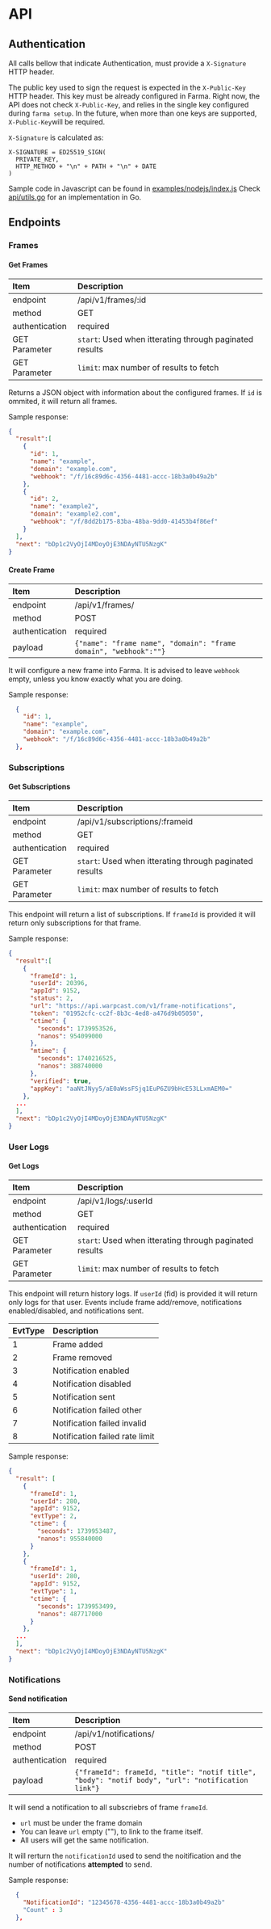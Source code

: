 # API

## Authentication

All calls bellow that indicate Authentication, must provide a `X-Signature` HTTP header.

The public key used to sign the request is expected in the `X-Public-Key` HTTP header. This key
must be already configured in Farma. Right now, the API does not check `X-Public-Key`, and
relies in the single key configured during `farma setup`. In the future, when more than one
keys are supported, `X-Public-Key`will be required.

`X-Signature` is calculated as:

```
X-SIGNATURE = ED25519_SIGN(
  PRIVATE_KEY,
  HTTP_METHOD + "\n" + PATH + "\n" + DATE
)
```

Sample code in Javascript can be found in [examples/nodejs/index.js](../examples/nodejs/index.js)
Check [api/utils.go](../api/utils.go) for an implementation in Go.

## Endpoints

### Frames

#### Get Frames
|Item|Description |
|:--|:--|
|endpoint| /api/v1/frames/:id|
|method | GET|
|authentication| required |
|GET Parameter| `start`: Used when itterating through paginated results |
|GET Parameter| `limit`: max number of results to fetch |

Returns a JSON object with information about the configured frames. If `id`
is ommited, it will return all frames.

Sample response:

```json
{
  "result":[
    {
      "id": 1,
      "name": "example",
      "domain": "example.com",
      "webhook": "/f/16c89d6c-4356-4481-accc-18b3a0b49a2b"
    },
    {
      "id": 2,
      "name": "example2",
      "domain": "example2.com",
      "webhook": "/f/8dd2b175-83ba-48ba-9dd0-41453b4f86ef"
    }
  ],
  "next": "bDp1c2VyOjI4MDoyOjE3NDAyNTU5NzgK"
}
```
#### Create Frame
|Item|Description |
|:--|:--|
|endpoint| /api/v1/frames/|
|method | POST|
|authentication| required |
|payload| `{"name": "frame name", "domain": "frame domain", "webhook":""}`|

It will configure a new frame into Farma. It is advised to leave `webhook` empty, unless you know exactly what you are doing.

Sample response:

```json
  {
    "id": 1,
    "name": "example",
    "domain": "example.com",
    "webhook": "/f/16c89d6c-4356-4481-accc-18b3a0b49a2b"
  },
```

### Subscriptions

#### Get Subscriptions
|Item|Description |
|:--|:--|
|endpoint| /api/v1/subscriptions/:frameid|
|method | GET|
|authentication| required |
|GET Parameter| `start`: Used when itterating through paginated results |
|GET Parameter| `limit`: max number of results to fetch |

This endpoint will return a list of subscriptions. If `frameId` is provided
it will return only subscriptions for that frame.

Sample response:

```json
{
  "result":[
    {
      "frameId": 1,
      "userId": 20396,
      "appId": 9152,
      "status": 2,
      "url": "https://api.warpcast.com/v1/frame-notifications",
      "token": "01952cfc-cc2f-8b3c-4ed8-a476d9b05050",
      "ctime": {
        "seconds": 1739953526,
        "nanos": 954099000
      },
      "mtime": {
        "seconds": 1740216525,
        "nanos": 388740000
      },
      "verified": true,
      "appKey": "aaNtJNyy5/aE0aWssFSjq1EuP6ZU9bHcE53LLxmAEM0="
    },
  ...
  ],
  "next": "bDp1c2VyOjI4MDoyOjE3NDAyNTU5NzgK"
}
```

### User Logs

#### Get Logs
|Item|Description |
|:--|:--|
|endpoint| /api/v1/logs/:userId|
|method | GET|
|authentication| required |
|GET Parameter| `start`: Used when itterating through paginated results |
|GET Parameter| `limit`: max number of results to fetch |

This endpoint will return history logs. If `userId` (fid) is provided
it will return only logs for that user. Events include frame add/remove,
notifications enabled/disabled, and notifications sent.

|EvtType|Description |
|:--|:--|
|1|Frame added|
|2|Frame removed|
|3|Notification enabled|
|4|Notification disabled|
|5|Notification sent|
|6|Notification failed other|
|7|Notification failed invalid|
|8|Notification failed rate limit|

Sample response:

```json
{
  "result": [
    {
      "frameId": 1,
      "userId": 280,
      "appId": 9152,
      "evtType": 2,
      "ctime": {
        "seconds": 1739953487,
        "nanos": 955840000
      }
    },
    {
      "frameId": 1,
      "userId": 280,
      "appId": 9152,
      "evtType": 1,
      "ctime": {
        "seconds": 1739953499,
        "nanos": 487717000
      }
    },
  ...
  ],
  "next": "bDp1c2VyOjI4MDoyOjE3NDAyNTU5NzgK"
}
```

### Notifications

#### Send notification
|Item|Description |
|:--|:--|
|endpoint| /api/v1/notifications/|
|method | POST|
|authentication| required |
|payload| `{"frameId": frameId, "title": "notif title", "body": "notif body", "url": "notification link"}`|

It will send a notification to all subscriebrs of frame `frameId`.
- `url` must be under the frame domain
- You can leave `url` empty (""), to link to the frame itself.
- All users will get the same notification.

It will rerturn the `notificationId` used to send the noitification and the number of notifications
**attempted** to send.

Sample response:

```json
  {
    "NotificationId": "12345678-4356-4481-accc-18b3a0b49a2b"
    "Count" : 3
  },
```
